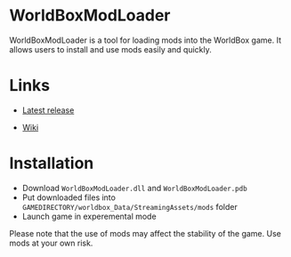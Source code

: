 # WorldBoxModLoader
WorldBoxModLoader is a tool for loading mods into the WorldBox game. It allows users to install and use mods easily and quickly.

# Links
- [Latest release](https://github.com/DipCrai/WorldBoxModLoader/releases)

- [Wiki](https://github.com/DipCrai/WorldBoxModLoader/wiki)

# Installation
- Download `WorldBoxModLoader.dll` and `WorldBoxModLoader.pdb`
- Put downloaded files into `GAMEDIRECTORY/worldbox_Data/StreamingAssets/mods` folder
- Launch game in experemental mode

Please note that the use of mods may affect the stability of the game. Use mods at your own risk.
